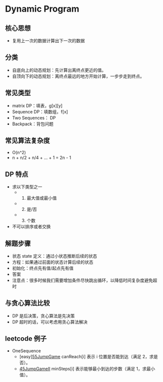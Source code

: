 # Dynamic Program

## 核心思想
* 复用上一次的数据计算出下一次的数据

## 分类
* 自底向上的动态规划：先计算出离终点更近的值。
* 自顶向下的动态规划：离终点最远的地方开始计算，一步步走到终点。

## 常见类型
* matrix DP：填表，g[x][y]
* Sequence DP：填数组，f[x]
* Two Sequences： DP
* Backpack：背包问题

## 常见算法复杂度
* O(n^2)
* n + n/2 + n/4 + ... + 1 = 2n - 1

## DP 特点
* 求以下类型之一
  * 1. 最大值或最小值
  * 2. 是/否
  * 3. 个数
* 不可以排序或者交换

## 解题步骤
* 状态 state 定义：通过小状态推断后续的状态
* 方程：如果通过前面的状态计算后续的状态
* 初始化：终点先有值/起点先有值
* 答案
* 注意点：很多时候我们需要增加条件尽快跳出循环，以降低时间复杂度避免超时

## 与贪心算法比较
* DP 是后决策，贪心算法是先决策
* DP 超时的话，可以考虑用贪心算法解决

## leetcode 例子
* OneSequence
  * [easy][55JumpGame](https://leetcode.com/problems/jump-game/submissions/) canReach[i] 表示 i 位置是否能到达（满足 2，求是否）。
  * [45JumpGameII](https://leetcode.com/problems/jump-game-ii/) minSteps[i] 表示能够最小到达的步数（满足 1，求最小值）。